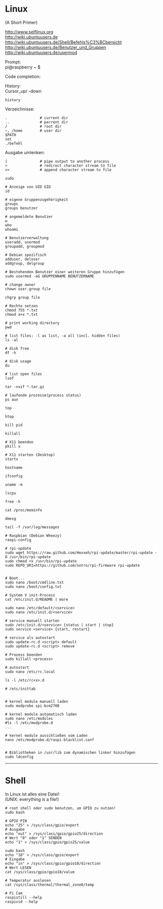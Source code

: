 # Linux
(A Short Primer)  

http://www.selflinux.org  
http://wiki.ubuntuusers.de
http://wiki.ubuntuusers.de/Shell/Befehls%C3%BCbersicht
http://wiki.ubuntuusers.de/Benutzer_und_Gruppen  
http://wiki.ubuntuusers.de/usermod  


Prompt:  
pi@raspberry ~ $  

Code completion:  
<Tab>  

History:  
Cursor_up/ -down  
```
history
```

Verzeichnisse:  
```
.               # current dir  
..              # parrent dir  
/               # root dir  
~, /home        # user dir  
$PATH  
set  
./befehl  
```

Ausgabe umlenken:  
```
|               # pipe output to another process
>               # redirect character stream to file
>>              # append character stream to file
```

```
sudo

# Anzeige von UID GID
id

# eigene Gruppenzugehörigkeit
groups
groups benutzer

# angemeldete Benutzer
w
who
whoami

# Benutzerverwaltung
useradd, usermod
groupadd, groupmod

# Debian spezifisch
adduser, deluser
addgroup, delgroup

# Bestehenden Benutzer einer weiteren Gruppe hinzufügen
sudo usermod -aG GRUPPENNAME BENUTZERNAME

# change owner
chown user.group file

chgrp group file

# Rechte setzen
chmod 755 *.txt
chmod a+x *.txt

# print working directory
pwd

# list files: -l as list, -a all (incl. hidden files)
ls -al

# disk free
df -h

# disk usage
du

# list open files
lsof

tar -xvzf *.tar.gz

# laufende prozesse(process status)
ps aux

top

htop

kill pid

killall

# X11 beenden
pkill x

# X11 starten (Desktop)
startx

hostname

ifconfig

uname -m

lscpu

free -h

cat /proc/meminfo

dmesg

tail -f /var/log/messages
```

```
# Raspbian (Debian Wheezy)
raspi-config

# rpi-update
sudo wget https://raw.github.com/Hexxeh/rpi-update/master/rpi-update -O /usr/bin/rpi-update
sudo chmod +x /usr/bin/rpi-update
sudo REPO_URI=https://github.com/notro/rpi-firmware rpi-update


# Boot...
sudo nano /boot/cmdline.txt
sudo nano /boot/config.txt
```

```
# System V init-Process
cat /etc/init.d/README | more

sudo nano /etc/default/<service>
sudo nano /etc/init.d/<service>

# service manuell starten
sudo /etc/init.d/<service> {status | start | stop}
sudo service <service> {start, restart}

# service als autostart
sudo update-rc.d <script> default
sudo update-rc.d <script> remove

# Prozess beenden
sudo killall <process>

# autostart
sudo nano /etc/rc.local

ls -l /etc/rc<x>.d

# /etc/inittab


# kernel module manuell laden
sudo modprobe spi-bcm2708

# kernel module automatisch laden
sudo nano /etc/modules
#ls -l /etc/modprobe.d
...

# kernel module ausschließen vom Laden
nano /etc/modprobe.d/raspi-blacklist.conf


# Bibliotheken in /usr/lib zum dynamischen linker hinzufügen
sudo ldconfig
```

---

# Shell  

In Linux ist alles eine Datei!  
(UNIX: everything is a file!)  
```
# root shell oder sudo benutzen, um GPIO zu nutzen!
sudo bash

# GPIO PIN
echo "25" > /sys/class/gpio/export
# Ausgabe
echo "out" > /sys/class/gpio/gpio25/direction
# Wert "0" oder "1" SENDEN
echo "1" > /sys/class/gpio/gpio25/value

sudo bash
echo "18" > /sys/class/gpio/export
# Eingabe
echo "in" > /sys/class/gpio/gpio18/direction
# Wert LESEN
cat /sys/class/gpio/gpio18/value

# Temperatur auslesen
cat /sys/class/thermal/thermal_zone0/temp
```

```
# Pi Cam
raspistill --help
raspivid --help
```
